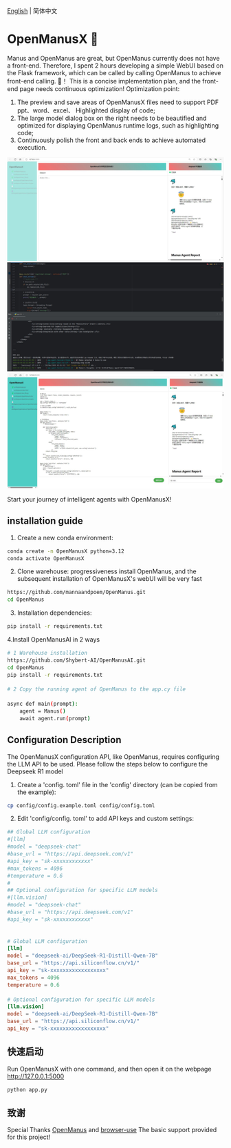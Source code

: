 [English](README_zh.md) | 简体中文

# OpenManusX 🙋

Manus and OpenManus are great, but OpenManus currently does not have a front-end. Therefore, I spent 2 hours developing a simple WebUI based on the Flask framework, which can be called by calling OpenManus to achieve front-end calling. 🛫！
This is a concise implementation plan, and the front-end page needs continuous optimization! Optimization point:
1. The preview and save areas of OpenManusX files need to support PDF ppt、word、excel、 Highlighted display of code;
2. The large model dialog box on the right needs to be beautified and optimized for displaying OpenManus runtime logs, such as highlighting code;
3. Continuously polish the front and back ends to achieve automated execution.
<div align="center">
    <img src="./assets/1.jpg">
</div>
<div align="center">
    <img src="./assets/2.jpg">
</div>
<div align="center">
    <img src="./assets/3.jpg">
</div>

Start your journey of intelligent agents with OpenManusX!


## installation guide

1. Create a new conda environment:

```bash
conda create -n OpenManusX python=3.12
conda activate OpenManusX
```

2. Clone warehouse: progressiveness install OpenManus, and the subsequent installation of OpenManusX's webUI will be very fast

```bash
https://github.com/mannaandpoem/OpenManus.git
cd OpenManus
```

3. Installation dependencies:

```bash
pip install -r requirements.txt
```
4.Install OpenManusAI in 2 ways

```bash
# 1 Warehouse installation
https://github.com/Shybert-AI/OpenManusAI.git
cd OpenManus
pip install -r requirements.txt

# 2 Copy the running agent of OpenManus to the app.cy file

async def main(prompt):
    agent = Manus()
    await agent.run(prompt)

```

## Configuration Description

The OpenManusX configuration API, like OpenManus, requires configuring the LLM API to be used. Please follow the steps below to configure the Deepseek R1 model

1. Create a 'config. toml' file in the 'config' directory (can be copied from the example):

```bash
cp config/config.example.toml config/config.toml
```

2. Edit 'config/config. toml' to add API keys and custom settings:

```toml
## Global LLM configuration
#[llm]
#model = "deepseek-chat"
#base_url = "https://api.deepseek.com/v1"
#api_key = "sk-xxxxxxxxxxxx"
#max_tokens = 4096
#temperature = 0.6
#
## Optional configuration for specific LLM models
#[llm.vision]
#model = "deepseek-chat"
#base_url = "https://api.deepseek.com/v1"
#api_key = "sk-xxxxxxxxxxxx"


# Global LLM configuration
[llm]
model = "deepseek-ai/DeepSeek-R1-Distill-Qwen-7B"
base_url = "https://api.siliconflow.cn/v1/"
api_key = "sk-xxxxxxxxxxxxxxxxxx"
max_tokens = 4096
temperature = 0.6

# Optional configuration for specific LLM models
[llm.vision]
model = "deepseek-ai/DeepSeek-R1-Distill-Qwen-7B"
base_url = "https://api.siliconflow.cn/v1/"
api_key = "sk-xxxxxxxxxxxxxxxxxx"
```

## 快速启动

Run OpenManusX with one command, and then open it on the webpage http://127.0.0.1:5000

```bash
python app.py
```

## 致谢

Special Thanks [OpenManus](https://github.com/mannaandpoem/OpenManus)
and [browser-use](https://github.com/browser-use/browser-use) The basic support provided for this project!
